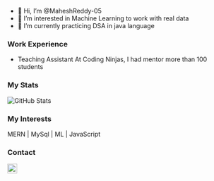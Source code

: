 - 👋 Hi, I’m @MaheshReddy-05
- 👀 I’m interested in Machine Learning to work with real data
- 🌱 I’m currently practicing DSA in java language 
### Work Experience 
-   Teaching Assistant At Coding Ninjas,  I had mentor more than 100 students
<!-- - 💞️ I’m looking to collaborate on  -->
<!-- - 📫 How to reach me ... -->

<!---
MaheshReddy-05/MaheshReddy-05 is a ✨ special ✨ repository because its `README.md` (this file) appears on your GitHub profile.
You can click the Preview link to take a look at your changes.
--->
### My Stats  

![GitHub Stats](https://github-readme-stats.vercel.app/api?username=MaheshReddy-05&theme=radical)



### My Interests

MERN | MySql | ML | JavaScript



### Contact

<a href="https://www.linkedin.com/in/maheshreddybn/">
  <img align="left" alt="Linkedin" width="22px" src="https://cdn.jsdelivr.net/npm/simple-icons@v3/icons/linkedin.svg" />
</a>
<!-- <a href="https://twitter.com/rukmini_meda">
  <img align="left" alt="Rukmini Meda| Twitter" width="22px" src="https://cdn.jsdelivr.net/npm/simple-icons@v3/icons/twitter.svg" />
</a> -->
